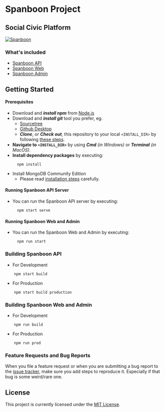 # **Spanboon Project**
## Social Civic Platform
[![Spanboon](https://spanboon.com/assets/img/logo/logo.svg)](https://github.com/kaogeek/spanboon)

### What's included
+ [Spanboon API](https://github.com/kaogeek/spanboon/tree/main/api-spanboon)
+ [Spanboon Web](https://github.com/kaogeek/spanboon/tree/main/web-spanboon) 
+ [Spanboon Admin](https://github.com/kaogeek/spanboon/tree/main/admin-spanboon)

## **Getting Started**
#### Prerequisites
- Download and ***install npm*** from [Node.js](https://nodejs.org/en/download)
- Download and ***install git*** tool you prefer, eg.
  - [Sourcetree](https://www.sourcetreeapp.com)
  - [Github Desktop](https://desktop.github.com)
  - ***Clone***, or ***Check out***, this repository to your local `<INSTALL_DIR>` by following [these steps](https://docs.github.com/en/github/creating-cloning-and-archiving-repositories/cloning-a-repository-from-github/cloning-a-repository).
- **Navigate to `<INSTALL_DIR>`** by using ***Cmd*** *(in Windows)* or ***Terminal*** *(in MacOS)*.
- **Install dependency packages** by executing:
  ```
    npm install
  ```
- Install MongoDB Community Edition
  - Please read [installation steps](https://docs.mongodb.com/manual/installation) carefully.

#### Running Spanboon API Server
- You can run the Spanboon API server by executing:
  ```
    npm start serve
  ```
  
#### Running Spanboon Web and Admin
- You can run the Spanboon Web and Admin by executing:
  ```
    npm run start
  ```

### Building Spanboon API
- For Development
```
    npm start build
```
- For Production
```
    npm start build production
```

### Building Spanboon Web and Admin
- For Development
```
    npm run build
```
- For Production
```
    npm run prod
```

### Feature Requests and Bug Reports
When you file a feature request or when you are submitting a bug report to the [issue tracker](https://github.com/kaogeek/spanboon/issues), make sure you add steps to reproduce it. Especially if that bug is some weird/rare one.

## License
This project is currently licensed under the [MIT License](https://github.com/kaogeek/spanboon/blob/main/LICENSE).
